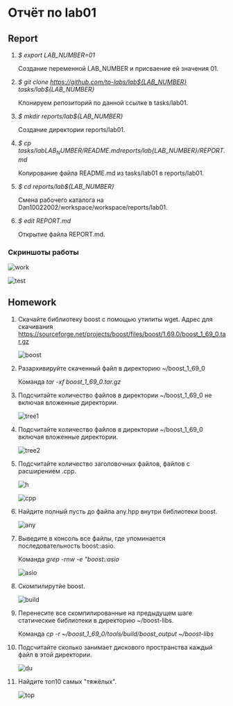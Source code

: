 # Отчёт по lab01

## Report

1. _$ export LAB_NUMBER=01_

   Создание переменной LAB_NUMBER и присваение ей значения 01.
   
1. _$ git clone https://github.com/tp-labs/lab${LAB_NUMBER} tasks/lab${LAB_NUMBER}_

   Клонируем репозиторий по данной ссылке в tasks/lab01.
   
1. _$ mkdir reports/lab${LAB_NUMBER}_

   Создание директории reports/lab01.
   
1. _$ cp tasks/lab${LAB_NUMBER}/README.md reports/lab${LAB_NUMBER}/REPORT.md_

   Копирование файла README.md из tasks/lab01 в reports/lab01.
   
1. _$ cd reports/lab${LAB_NUMBER}_

   Смена рабочего каталога на Dan10022002/workspace/workspace/reports/lab01.
   
1. _$ edit REPORT.md_

   Открытие файла REPORT.md.

### Скриншоты работы

   ![work](https://github.com/Dan10022002/tp_lab01/blob/main/work.png)

   ![test](https://github.com/Dan10022002/tp_lab01/blob/main/test.png)

## Homework

1. Скачайте библиотеку boost с помощью утилиты wget. Адрес для скачивания https://sourceforge.net/projects/boost/files/boost/1.69.0/boost_1_69_0.tar.gz

   ![boost](https://github.com/Dan10022002/tp_lab01/blob/main/boost.png)
   
1. Разархивируйте скаченный файл в директорию ~/boost_1_69_0

   Команда _tar -xf boost_1_69_0.tar.gz_
   
1. Подсчитайте количество файлов в директории ~/boost_1_69_0 не включая вложенные директории.

   ![tree1](https://github.com/Dan10022002/tp_lab01/blob/main/tree1.png)
   
1. Подсчитайте количество файлов в директории ~/boost_1_69_0 включая вложенные директории.

   ![tree2](https://github.com/Dan10022002/tp_lab01/blob/main/tree2.png)
   
1. Подсчитайте количество заголовочных файлов, файлов с расширением .cpp.

   ![h](https://github.com/Dan10022002/tp_lab01/blob/main/h.png)
   
   ![cpp](https://github.com/Dan10022002/tp_lab01/blob/main/cpp.png)
   
1. Найдите полный пусть до файла any.hpp внутри библиотеки boost.

   ![any](https://github.com/Dan10022002/tp_lab01/blob/main/any.png)
   
1. Выведите в консоль все файлы, где упоминается последовательность boost::asio.

   Команда _grep -rnw -e "boost::asio_

   ![asio](https://github.com/Dan10022002/tp_lab01/blob/main/asio.png)

1. Скомпилирутйе boost.

   ![build](https://github.com/Dan10022002/tp_lab01/blob/main/build.png)
   
1. Перенесите все скомпилированные на предыдущем шаге статические библиотеки в директорию ~/boost-libs.

   Команда _cp -r ~/boost_1_69_0/tools/build/boost_output ~/boost-libs_
   
1. Подсчитайте сколько занимает дискового пространства каждый файл в этой директории.

   ![du](https://github.com/Dan10022002/tp_lab01/blob/main/du.png)
   
1. Найдите топ10 самых "тяжёлых".

   ![top](https://github.com/Dan10022002/tp_lab01/blob/main/top.png)
